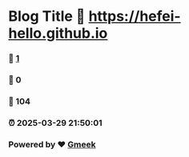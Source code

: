 # Blog Title :link: https://hefei-hello.github.io 
### :page_facing_up: [1](https://hefei-hello.github.io/tag.html) 
### :speech_balloon: 0 
### :hibiscus: 104 
### :alarm_clock: 2025-03-29 21:50:01 
### Powered by :heart: [Gmeek](https://github.com/Meekdai/Gmeek)
